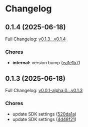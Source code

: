 # Changelog

## 0.1.4 (2025-06-18)

Full Changelog: [v0.1.3...v0.1.4](https://github.com/Klavis-AI/python-sdk/compare/v0.1.3...v0.1.4)

### Chores

* **internal:** version bump ([ea1e1b7](https://github.com/Klavis-AI/python-sdk/commit/ea1e1b7225703fc1ce1cf81c5694dc9e7d87e7de))

## 0.1.3 (2025-06-18)

Full Changelog: [v0.0.1-alpha.0...v0.1.3](https://github.com/Klavis-AI/python-sdk/compare/v0.0.1-alpha.0...v0.1.3)

### Chores

* update SDK settings ([520da1a](https://github.com/Klavis-AI/python-sdk/commit/520da1a60c2b5e0556215cec0502e7862f1e8513))
* update SDK settings ([4d48f21](https://github.com/Klavis-AI/python-sdk/commit/4d48f2164f98a6499e31ae13b8185ac51e639ef7))
